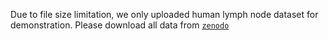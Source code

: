Due to file size limitation, we only uploaded human lymph node dataset for demonstration. Please download all data from [`zenodo`](https://zenodo.org/uploads/12654113)
